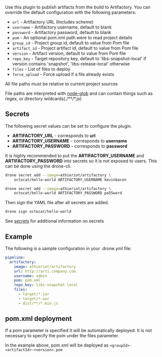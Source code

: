 Use this plugin to publish artifacts from the build to Artifactory.
You can override the default configuration with the following parameters:

* `url` - Artifactory URL (Includes scheme)
* `username` - Artifactory username, default to blank
* `password` - Artifactory password, default to blank
* `pom` - An optional pom.xml path were to read project details
* `group_id` - Project group id, default to value from Pom file
* `artifact_id` - Project artifact id, default to value from Pom file
* `version` - Artifact version, default to value from Pom file
* `repo_key` - Target repository key, default to 'libs-snapshot-local' if version contains 'snapshot', 'libs-release-local' otherwise
* `files` - List of files to deploy
* `force_upload` - Force upload if a file already exists

All file paths must be relative to current project sources

File paths are interpreted with [node-glob](https://github.com/isaacs/node-glob#glob-primer) and can contain things such as regex, or directory wildcards(./\*\*/\*.js)

## Secrets

The following secret values can be set to configure the plugin.

* **ARTIFACTORY_URL** - corresponds to **url**
* **ARTIFACTORY_USERNAME** - corresponds to **username**
* **ARTIFACTORY_PASSWORD** - corresponds to **password**

It is highly recommended to put the **ARTIFACTORY_USERNAME** and **ARTIFACTORY_PASSWORD**
into secrets so it is not exposed to users. This can be done using the drone-cli.

```bash
drone secret add --image=athieriot/artifactory \
    octocat/hello-world ARTIFACTORY_USERNAME kevinbacon

drone secret add --image=athieriot/artifactory \
    octocat/hello-world ARTIFACTORY_PASSWORD pa55word
```

Then sign the YAML file after all secrets are added.

```bash
drone sign octocat/hello-world
```

See [secrets](http://readme.drone.io/0.5/usage/secrets/) for additional
information on secrets

## Example

The following is a sample configuration in your .drone.yml file:

```yaml
pipeline:
  artifactory:
    image: athieriot/artifactory
    url: http://arti.company.com
    username: admin
    pom: pom.xml
    repo_key: libs-snapshot-local
    files:
      - target/*.jar
      - target/*.war
      - dist/**/*.min.js
```

## pom.xml deployment

If a pom parameter is specified it will be automatically deployed. It is not necessary to specify the pom under the files parameter.

In the example above, pom.xml will be deployed as ```<groupId>-<artifactId>-<version>.pom```

